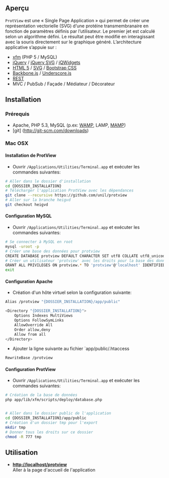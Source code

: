 Aperçu
------------

`ProtView` est une « Single Page Application » qui permet de créer une représentation vectorielle (SVG) d‘une protéine transmembranaire en fonction de paramètres définis par l’utilisateur. Le premier jet est calculé selon un algorithme défini. Le résultat peut être modifié en interagissant avec la souris directement sur le graphique généré.
L’architecture applicative s’appuie sur :
  *	[xfm](https://github.com/damiencorpataux/xfm-php) (PHP 5 / MySQL)
  * [jQuery](http://jquery.com) / [jQuery SVG](http://keith-wood.name/svg.html) / [jQWidgets](http://www.jqwidgets.com)
  * [HTML 5](http://html5.org) / [SVG](http://www.w3.org/Graphics/SVG/) / [Bootstrap CSS](http://twitter.github.com/bootstrap/)
  * [Backbone.js](http://backbonejs.org) / [Underscore.js](http://underscorejs.org)
  * [REST](http://fr.wikipedia.org/wiki/Representational_State_Transfer)
  * MVC / PubSub / Façade / Médiateur / Décorateur


Installation
------------

### Prérequis

  * Apache, PHP 5.3, MySQL (p.ex: [WAMP](http://www.wampserver.com), LAMP, [MAMP](http://www.mamp.info/en/index.html))
  * [git] (http://git-scm.com/downloads)
  
### Mac OSX
#### Installation de ProtView

  * Ouvrir `/Applications/Utilities/Terminal.app` et exécuter les commandes suivantes:

```bash
# Aller dans le dossier d'installation
cd {DOSSIER_INSTALLATION}
# Télécharger l'application ProtView avec les dépendances
git clone --recursive https://github.com/unil/protview
# Aller sur la branche heigvd
git checkout heigvd
```

#### Configuration MySQL

  * Ouvrir `/Applications/Utilities/Terminal.app` et exécuter les commandes suivantes:

```bash
# Se connecter à MySQL en root
mysql -uroot -p
# Créer une base des données pour protview
CREATE DATABASE protview DEFAULT CHARACTER SET utf8 COLLATE utf8_unicode_ci;
# Créer un utilisateur 'protview' avec les droits pour la base des données protview
GRANT ALL PRIVILEGES ON protview.* TO 'protview'@'localhost' IDENTIFIED BY 'protview';
exit
```

#### Configuration Apache

  * Création d'un hôte virtuel selon la configuration suivante:

```bash
Alias /protview "{DOSSIER_INSTALLATION}/app/public"

<Directory "{DOSSIER_INSTALLATION}">
    Options Indexes MultiViews
    Options FollowSymLinks
    AllowOverride All
    Order allow,deny
    Allow from all
</Directory>
```
  
  * Ajouter la ligne suivante au fichier `app/public/.htaccess

```bash
RewriteBase /protview
```

#### Configuration ProtView

  * Ouvrir `/Applications/Utilities/Terminal.app` et exécuter les commandes suivantes:

```bash
# Création de la base de données
php app/lib/xfm/scripts/deploy/database.php


# Aller dans le dossier public de l'application
cd {DOSSIER_INSTALLATION}/app/public
# Création d'un dossier tmp pour l'export
mkdir tmp
# Donner tous les droits sur ce dossier
chmod -R 777 tmp
```

Utilisation
------------

  * **<http://localhost/protview>**<br/> Aller à la page d'accueil de l'application

